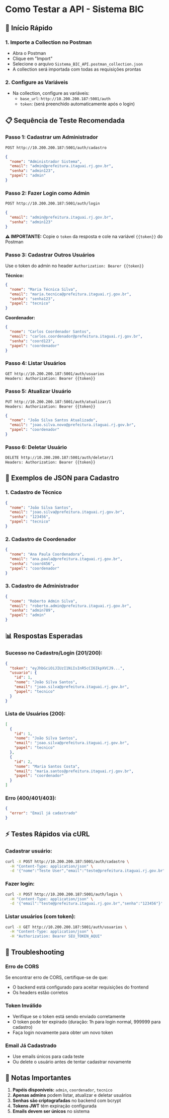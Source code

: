 # Como Testar a API - Sistema BIC

## 🚀 Início Rápido

### 1. Importe a Collection no Postman
- Abra o Postman
- Clique em "Import"
- Selecione o arquivo `Sistema_BIC_API.postman_collection.json`
- A collection será importada com todas as requisições prontas

### 2. Configure as Variáveis
- Na collection, configure as variáveis:
  - `base_url`: `http://10.200.200.187:5001/auth`
  - `token`: (será preenchido automaticamente após o login)

## 📋 Sequência de Teste Recomendada

### Passo 1: Cadastrar um Administrador
```bash
POST http://10.200.200.187:5001/auth/cadastro
```
```json
{
  "nome": "Administrador Sistema",
  "email": "admin@prefeitura.itaguai.rj.gov.br",
  "senha": "admin123",
  "papel": "admin"
}
```

### Passo 2: Fazer Login como Admin
```bash
POST http://10.200.200.187:5001/auth/login
```
```json
{
  "email": "admin@prefeitura.itaguai.rj.gov.br",
  "senha": "admin123"
}
```
**⚠️ IMPORTANTE:** Copie o `token` da resposta e cole na variável `{{token}}` do Postman

### Passo 3: Cadastrar Outros Usuários
Use o token do admin no header `Authorization: Bearer {{token}}`

**Técnico:**
```json
{
  "nome": "Maria Técnica Silva",
  "email": "maria.tecnica@prefeitura.itaguai.rj.gov.br",
  "senha": "senha123",
  "papel": "tecnico"
}
```

**Coordenador:**
```json
{
  "nome": "Carlos Coordenador Santos",
  "email": "carlos.coordenador@prefeitura.itaguai.rj.gov.br",
  "senha": "coord123",
  "papel": "coordenador"
}
```

### Passo 4: Listar Usuários
```bash
GET http://10.200.200.187:5001/auth/usuarios
Headers: Authorization: Bearer {{token}}
```

### Passo 5: Atualizar Usuário
```bash
PUT http://10.200.200.187:5001/auth/atualizar/1
Headers: Authorization: Bearer {{token}}
```
```json
{
  "nome": "João Silva Santos Atualizado",
  "email": "joao.silva.novo@prefeitura.itaguai.rj.gov.br",
  "papel": "coordenador"
}
```

### Passo 6: Deletar Usuário
```bash
DELETE http://10.200.200.187:5001/auth/deletar/1
Headers: Authorization: Bearer {{token}}
```

## 🔧 Exemplos de JSON para Cadastro

### 1. Cadastro de Técnico
```json
{
  "nome": "João Silva Santos",
  "email": "joao.silva@prefeitura.itaguai.rj.gov.br",
  "senha": "123456",
  "papel": "tecnico"
}
```

### 2. Cadastro de Coordenador
```json
{
  "nome": "Ana Paula Coordenadora",
  "email": "ana.paula@prefeitura.itaguai.rj.gov.br",
  "senha": "coord456",
  "papel": "coordenador"
}
```

### 3. Cadastro de Administrador
```json
{
  "nome": "Roberto Admin Silva",
  "email": "roberto.admin@prefeitura.itaguai.rj.gov.br",
  "senha": "admin789",
  "papel": "admin"
}
```

## 📊 Respostas Esperadas

### Sucesso no Cadastro/Login (201/200):
```json
{
  "token": "eyJhbGciOiJIUzI1NiIsInR5cCI6IkpXVCJ9...",
  "usuario": {
    "id": 1,
    "nome": "João Silva Santos",
    "email": "joao.silva@prefeitura.itaguai.rj.gov.br",
    "papel": "tecnico"
  }
}
```

### Lista de Usuários (200):
```json
[
  {
    "id": 1,
    "nome": "João Silva Santos",
    "email": "joao.silva@prefeitura.itaguai.rj.gov.br",
    "papel": "tecnico"
  },
  {
    "id": 2,
    "nome": "Maria Santos Costa",
    "email": "maria.santos@prefeitura.itaguai.rj.gov.br",
    "papel": "coordenador"
  }
]
```

### Erro (400/401/403):
```json
{
  "error": "Email já cadastrado"
}
```

## ⚡ Testes Rápidos via cURL

### Cadastrar usuário:
```bash
curl -X POST http://10.200.200.187:5001/auth/cadastro \
  -H "Content-Type: application/json" \
  -d '{"nome":"Teste User","email":"teste@prefeitura.itaguai.rj.gov.br","senha":"123456","papel":"tecnico"}'
```

### Fazer login:
```bash
curl -X POST http://10.200.200.187:5001/auth/login \
  -H "Content-Type: application/json" \
  -d '{"email":"teste@prefeitura.itaguai.rj.gov.br","senha":"123456"}'
```

### Listar usuários (com token):
```bash
curl -X GET http://10.200.200.187:5001/auth/usuarios \
  -H "Content-Type: application/json" \
  -H "Authorization: Bearer SEU_TOKEN_AQUI"
```

## 🐛 Troubleshooting

### Erro de CORS
Se encontrar erro de CORS, certifique-se de que:
- O backend está configurado para aceitar requisições do frontend
- Os headers estão corretos

### Token Inválido
- Verifique se o token está sendo enviado corretamente
- O token pode ter expirado (duração: 1h para login normal, 999999 para cadastro)
- Faça login novamente para obter um novo token

### Email Já Cadastrado
- Use emails únicos para cada teste
- Ou delete o usuário antes de tentar cadastrar novamente

## 📝 Notas Importantes

1. **Papéis disponíveis:** `admin`, `coordenador`, `tecnico`
2. **Apenas admins** podem listar, atualizar e deletar usuários
3. **Senhas são criptografadas** no backend com bcrypt
4. **Tokens JWT** têm expiração configurada
5. **Emails devem ser únicos** no sistema
